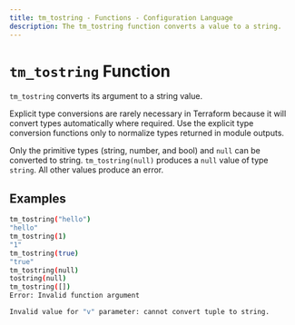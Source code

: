 ```yaml
---
title: tm_tostring - Functions - Configuration Language
description: The tm_tostring function converts a value to a string.
---
```


# `tm_tostring` Function

`tm_tostring` converts its argument to a string value.

Explicit type conversions are rarely necessary in Terraform because it will
convert types automatically where required. Use the explicit type conversion
functions only to normalize types returned in module outputs.

Only the primitive types (string, number, and bool) and `null` can be converted to string.
`tm_tostring(null)` produces a `null` value of type `string`. All other values produce an error. 

## Examples

```sh
tm_tostring("hello")
"hello"
tm_tostring(1)
"1"
tm_tostring(true)
"true"
tm_tostring(null)
tostring(null)
tm_tostring([])
Error: Invalid function argument

Invalid value for "v" parameter: cannot convert tuple to string.
```
